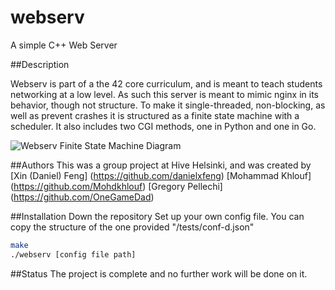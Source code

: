 # webserv
A simple C++ Web Server

##Description

Webserv is part of a the 42 core curriculum, and is meant to teach students networking at a low level. As such this server is meant to mimic nginx in its behavior, though not structure. To make it single-threaded, non-blocking, as well as prevent crashes it is structured as a finite state machine with a scheduler. It also includes two CGI methods, one in Python and one in Go.

<img src="images/Webserv-FSM.jpg" alt="Webserv Finite State Machine Diagram">

##Authors
This was a group project at Hive Helsinki, and was created by
[Xin (Daniel) Feng] (https://github.com/danielxfeng)
[Mohammad Khlouf] (https://github.com/Mohdkhlouf)
[Gregory Pellechi] (https://github.com/OneGameDad)

##Installation
Down the repository
Set up your own config file. You can copy the structure of the one provided "/tests/conf-d.json"
```bash
make
./webserv [config file path]
```

##Status
The project is complete and no further work will be done on it.
